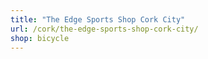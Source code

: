 ```yaml
---
title: "The Edge Sports Shop Cork City"
url: /cork/the-edge-sports-shop-cork-city/
shop: bicycle
---
```

